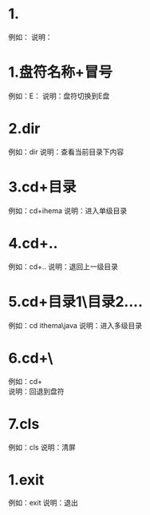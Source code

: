 # 1.
例如：
说明：
# 1.盘符名称+冒号
例如：E：
说明：盘符切换到E盘
# 2.dir
例如：dir
说明：查看当前目录下内容
# 3.cd+目录
例如：cd+ihema
说明：进入单级目录
# 4.cd+..
例如：cd+..
说明：退回上一级目录
# 5.cd+目录1\目录2\....
例如：cd ithema\java
说明：进入多级目录
# 6.cd+\
例如：cd+\
说明：回退到盘符
# 7.cls
例如：cls
说明：清屏
# 1.exit
例如：exit
说明：退出